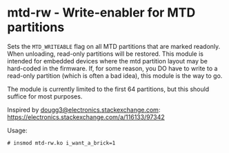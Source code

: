 mtd-rw - Write-enabler for MTD partitions
=========================================

Sets the `MTD_WRITEABLE` flag on all MTD partitions that are marked readonly.
When unloading, read-only partitions will be restored. This module is intended
for embedded devices where the mtd partition layout may be hard-coded in the
firmware. If, for some reason, you DO have to write to a read-only partition
(which is often a bad idea), this module is the way to go.

The module is currently limited to the first 64 partitions, but this
should suffice for most purposes.

Inspired by dougg3@electronics.stackexchange.com:
https://electronics.stackexchange.com/a/116133/97342

Usage:
````
# insmod mtd-rw.ko i_want_a_brick=1
````

